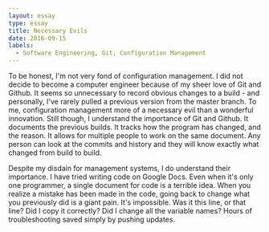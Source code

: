 ```yaml
---
layout: essay
type: essay
title: Necessary Evils
date: 2016-09-15
labels:
  - Software Engineering, Git, Configuration Management
---
```


To be honest, I'm not very fond of configuration management.  I did not decide to become a computer engineer because of my sheer love of Git and Github.  It seems so unnecessary to record obvious changes to a build - and personally, I've rarely pulled a previous version from the master branch.  To me, configuration management more of a necessary evil than a wonderful innovation.  Still though, I understand the importance of Git and Github.  It documents the previous builds.  It tracks how the program has changed, and the reason.  It allows for multiple people to work on the same document.  Any person can look at the commits and history and they will know exactly what changed from build to build.

Despite my disdain for management systems, I do understand their importance.  I have tried writing code on Google Docs.  Even when it's only one programmer, a single document for code is a terrible idea.  When you realize a mistake has been made in the code, going back to change what you previously did is a giant pain.  It's impossible.  Was it this line, or that line?  Did I copy it correctly? Did I change all the variable names?  Hours of troubleshooting saved simply by pushing updates.  
	
